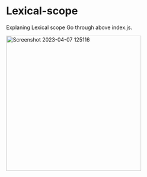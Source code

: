 # Lexical-scope
 Explaning Lexical scope
 Go through above index.js.
 
 
 <img width="364" alt="Screenshot 2023-04-07 125116" src="https://user-images.githubusercontent.com/65957472/230562061-2cfbcc66-c00c-4f15-bb06-8fc519c6ebc1.png">

